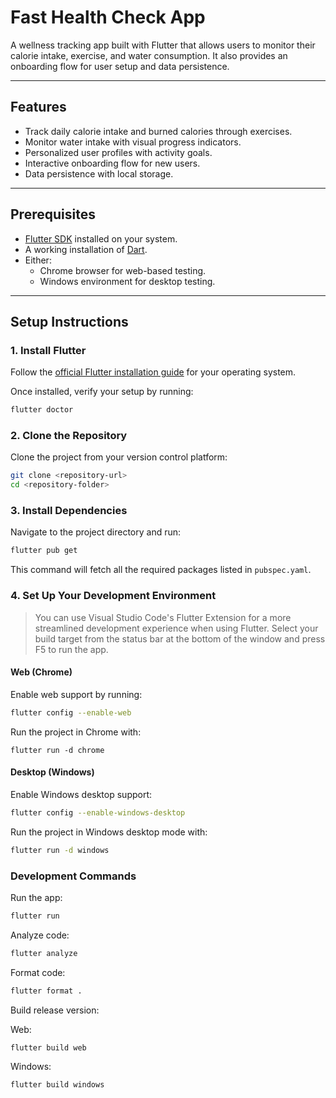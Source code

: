 # Fast Health Check App

A wellness tracking app built with Flutter that allows users to monitor their calorie intake, exercise, and water consumption. It also provides an onboarding flow for user setup and data persistence.

---

## Features

- Track daily calorie intake and burned calories through exercises.
- Monitor water intake with visual progress indicators.
- Personalized user profiles with activity goals.
- Interactive onboarding flow for new users.
- Data persistence with local storage.

---

## Prerequisites

- [Flutter SDK](https://flutter.dev/docs/get-started/install) installed on your system.
- A working installation of [Dart](https://dart.dev/get-dart).
- Either:
  - Chrome browser for web-based testing.
  - Windows environment for desktop testing.

---

## Setup Instructions

### 1. Install Flutter

Follow the [official Flutter installation guide](https://flutter.dev/docs/get-started/install) for your operating system.

Once installed, verify your setup by running:

```bash
flutter doctor
```

### 2. Clone the Repository

Clone the project from your version control platform:

```bash
git clone <repository-url>
cd <repository-folder>
```

### 3. Install Dependencies

Navigate to the project directory and run:

```bash
flutter pub get
```

This command will fetch all the required packages listed in `pubspec.yaml`.

### 4. Set Up Your Development Environment

> You can use Visual Studio Code's Flutter Extension for a more streamlined development experience when using Flutter. Select your build target from the status bar at the bottom of the window and press F5 to run the app.

#### Web (Chrome)

Enable web support by running:

```bash
flutter config --enable-web
```

Run the project in Chrome with:

    flutter run -d chrome

#### Desktop (Windows)

Enable Windows desktop support:

```bash
flutter config --enable-windows-desktop
```

Run the project in Windows desktop mode with:

```bash
flutter run -d windows
```

### Development Commands

Run the app:

```bash
flutter run
```

Analyze code:

```bash
flutter analyze
```

Format code:

```bash
flutter format .
```

Build release version:

Web:

```bash
flutter build web
```

Windows:

```bash
flutter build windows
```
